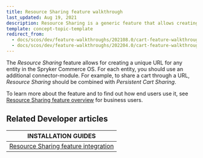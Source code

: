```yaml
---
title: Resource Sharing feature walkthrough
last_updated: Aug 19, 2021
description: Resource Sharing is a generic feature that allows creating a unique URL for any entity in the Spyker Commerce OS.
template: concept-topic-template
redirect_from:
  - docs/scos/dev/feature-walkthroughs/202108.0/cart-feature-walkthrough/resource-sharing-feature-walkthrough.html 
  - docs/scos/dev/feature-walkthroughs/202204.0/cart-feature-walkthrough/resource-sharing-feature-walkthrough.html
---
```


The _Resource Sharing_ feature allows for creating a unique URL for any entity in the Spryker Commerce OS. For each entity, you should use an additional connector-module. For example, to share a cart through a URL, _Resource Sharing_ should be combined with _Persistent Cart Sharing_.


To learn more about the feature and to find out how end users use it, see [Resource Sharing feature overview](/docs/scos/user/features/{{page.version}}/resource-sharing-feature-overview.html) for business users.


## Related Developer articles

|INSTALLATION GUIDES  |
|---------|
| [Resource Sharing feature integration](/docs/scos/dev/feature-integration-guides/{{page.version}}/resource-sharing-feature-integration.html) |
